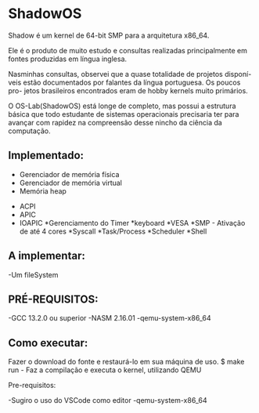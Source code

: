 # ShadowOS
Shadow é um kernel de 64-bit SMP para a arquitetura x86_64.

Ele é o produto de muito estudo e consultas realizadas principalmente em
fontes produzidas em língua inglesa. 

Nasminhas consultas, observei que a quase totalidade de projetos disponí-
veis estão documentados por falantes da língua portuguesa. Os poucos pro-
jetos brasileiros encontrados eram de hobby kernels muito primários. 

O OS-Lab(ShadowOS) está longe de completo, mas possui a estrutura básica 
que todo estudante de sistemas operacionais precisaria ter para avançar 
com rapidez na compreensão desse nincho da ciência da computação.


## Implementado:

- Gerenciador de memória física
- Gerenciador de memória virtual
- Memória heap
+ ACPI
+ APIC
+ IOAPIC
*Gerenciamento do Timer
*keyboard
*VESA
*SMP - Ativação de até 4 cores
*Syscall
*Task/Process
*Scheduler
*Shell

## A implementar:
-Um fileSystem 

## PRÉ-REQUISITOS:
-GCC 13.2.0 ou superior
-NASM 2.16.01
-qemu-system-x86_64

## Como executar:
Fazer o download do fonte e restaurá-lo em sua máquina de uso.
$ make run - Faz a compilação e executa o kernel, utilizando QEMU

Pre-requisitos:

-Sugiro o uso do VSCode como editor
-qemu-system-x86_64

